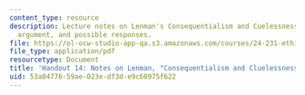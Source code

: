 ```yaml
---
content_type: resource
description: Lecture notes on Lenman's Consequentialism and Cuelessness, the epistemic
  argument, and possible responses.
file: https://ol-ocw-studio-app-qa.s3.amazonaws.com/courses/24-231-ethics-fall-2009/53a0477659ae023edf3de9c60975f622_MIT24_231F09_lec15.pdf
file_type: application/pdf
resourcetype: Document
title: 'Handout 14: Notes on Lenman, "Consequentialism and Cluelessness"'
uid: 53a04776-59ae-023e-df3d-e9c60975f622
---
```


